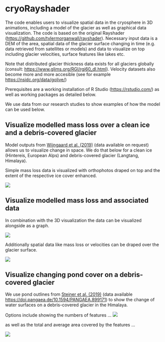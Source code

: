 # cryoRayshader

The code enables users to visualize spatial data in the cryosphere in 3D animations, including a model of the glacier as well as graphical data visualization. The code is based on the original Rayshader (https://github.com/tylermorganwall/rayshader).
Necessary input data is a DEM of the area, spatial data of the glacier surface changing in time (e.g. data retrieved from satellites or models) and data to visualize on top including glacier velocities, surface features like lakes etc.

Note that distributed glacier thickness data exists for all glaciers globally (consult: https://www.glims.org/RGI/rgi60_dl.html). 
Velocity datasets also become more and more accesible (see for example https://nsidc.org/data/golive/)

Prerequisites are a working installation of R Studio (https://rstudio.com/) as well as working packages as detailed below.

We use data from our research studies to show examples of how the model can be used below.

Visualize modelled mass loss over a clean ice and a debris-covered glacier
------
Model outputs from [Wijngaard et al. (2019)](https://www.frontiersin.org/articles/10.3389/feart.2019.00143/full) (data available on request) allows us to visualize change in space. We do that below for a clean ice (Hintereis, European Alps) and debris-covered glacier (Langtang, Himalaya).

Simple mass loss data is visualized with orthophotos draped on top and the extent of the respective ice cover enhanced.

![](https://github.com/fidelsteiner/cryoRayshader/blob/master/exampleViz/double_example.gif)

Visualize modelled mass loss and associated data
------
In combination with the 3D visualization the data can be visualized alongside as a graph.

![](https://github.com/fidelsteiner/cryoRayshader/blob/master/exampleViz/massLossLangtangdata_example.gif)

Additionally spatial data like mass loss or velocities can be draped over the glacier surface.

![](https://github.com/fidelsteiner/cryoRayshader/blob/master/exampleViz/velocityLangtangdata_example.gif)

Visualize changing pond cover on a debris-covered glacier
------
We use pond outlines from [Steiner et al. (2019)](https://www.cambridge.org/core/journals/journal-of-glaciology/article/supraglacial-ice-cliffs-and-ponds-on-debriscovered-glaciers-spatiotemporal-distribution-and-characteristics/BEE84C3FF7F8BE25709171E8AE3BED5A) (data available https://doi.pangaea.de/10.1594/PANGAEA.899171) to show the change of water surfaces on a debris-covered glacier in the Himalaya.

Options include showing the numbers of features ...
![](https://github.com/fidelsteiner/cryoRayshader/blob/master/exampleViz/ponds_example.gif)

as well as the total and average area covered by the features ...

![](https://github.com/fidelsteiner/cryoRayshader/blob/master/exampleViz/ponds_example2.gif)
